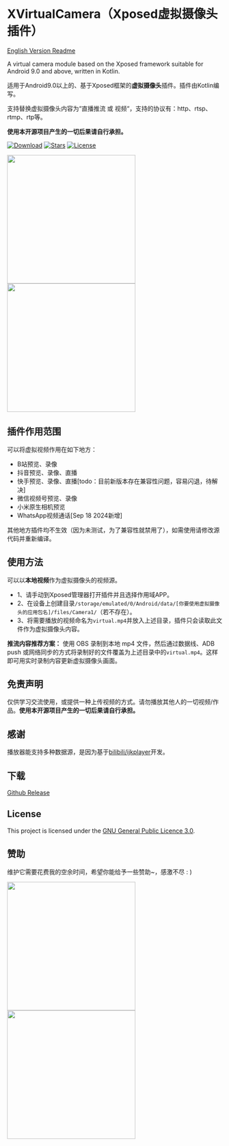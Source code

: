 # XVirtualCamera（Xposed虚拟摄像头插件）
[English Version Readme](https://github.com/sandyz987/XVirtualCamera/blob/master/readme_en.md)

A virtual camera module based on the Xposed framework suitable for Android 9.0 and above, written in Kotlin.

适用于Android9.0以上的、基于Xposed框架的**虚拟摄像头**插件。插件由Kotlin编写。

支持替换虚拟摄像头内容为“直播推流 或 视频“，支持的协议有：http、rtsp、rtmp、rtp等。

**使用本开源项目产生的一切后果请自行承担。**

[![Download](https://img.shields.io/github/v/release/sandyz987/XVirtualCamera?label=Download)](https://github.com/sandyz987/XVirtualCamera/releases/latest)
[![Stars](https://img.shields.io/github/stars/sandyz987/XVirtualCamera?label=Stars)](https://github.com/sandyz987/XVirtualCamera)
[![License](https://img.shields.io/github/license/sandyz987/XVirtualCamera?label=License)](https://choosealicense.com/licenses/gpl-3.0/)

<img src="preview.gif" width="300px"><img src="preview.png" width="300px">



## 插件作用范围

可以将虚拟视频作用在如下地方：

- B站预览、录像
- 抖音预览、录像、直播
- 快手预览、录像、直播[todo：目前新版本存在兼容性问题，容易闪退，待解决]
- 微信视频号预览、录像
- 小米原生相机预览
- WhatsApp视频通话[Sep 18 2024新增]

其他地方插件均不生效（因为未测试，为了兼容性就禁用了），如需使用请修改源代码并重新编译。



## 使用方法

可以以**本地视频**作为虚拟摄像头的视频源。

- 1、请手动到Xposed管理器打开插件并且选择作用域APP。
- 2、在设备上创建目录`/storage/emulated/0/Android/data/[你要使用虚拟摄像头的应用包名]/files/Camera1/`（若不存在）。
- 3、将需要播放的视频命名为`virtual.mp4`并放入上述目录，插件只会读取此文件作为虚拟摄像头内容。

**推流内容推荐方案：** 使用 OBS 录制到本地 mp4 文件，然后通过数据线、ADB push 或网络同步的方式将录制好的文件覆盖为上述目录中的`virtual.mp4`。这样即可用实时录制内容更新虚拟摄像头画面。


## 免责声明
仅供学习交流使用，或提供一种上传视频的方式。请勿播放其他人的一切视频/作品。**使用本开源项目产生的一切后果请自行承担。**



## 感谢

播放器能支持多种数据源，是因为基于[bilibili/ijkplayer](https://github.com/bilibili/ijkplayer)开发。



## 下载
[Github Release](https://github.com/sandyz987/XVirtualCamera/releases/latest)



## License

This project is licensed under the [GNU General Public Licence 3.0](https://choosealicense.com/licenses/gpl-3.0/).



## 赞助

维护它需要花费我的空余时间，希望你能给予一些赞助~，感激不尽 : )

<img src="zfb.jpg" width="300px"><img src="wx.jpg" width="300px">
